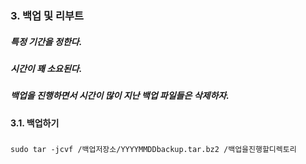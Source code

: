 ### 3. 백업 및 리부트
##### 특정 기간을 정한다.
##### 시간이 꽤 소요된다.
##### 백업을 진행하면서 시간이 많이 지난 백업 파일들은 삭제하자.

#### 3.1. 백업하기
##### 
```
sudo tar -jcvf /백업저장소/YYYYMMDDbackup.tar.bz2 /백업을진행할디렉토리
```
